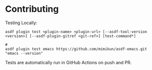 # Contributing

Testing Locally:

```shell
asdf plugin test <plugin-name> <plugin-url> [--asdf-tool-version <version>] [--asdf-plugin-gitref <git-ref>] [test-command*]

#
asdf plugin test emacs https://github.com/mimikun/asdf-emacs.git "emacs --version"
```

Tests are automatically run in GitHub Actions on push and PR.
